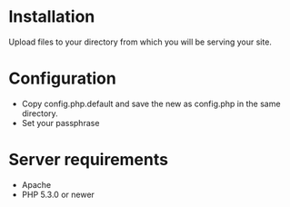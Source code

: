 # Installation

Upload files to your directory from which you will be serving your site.

# Configuration

* Copy config.php.default and save the new as config.php in the same directory. 
* Set your passphrase 

# Server requirements
* Apache
* PHP 5.3.0 or newer
